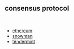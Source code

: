 ## consensus protocol

<br>

* [ethereum](ethereum)
* [snowman](snowman)
* [tendermint](tendermint)
